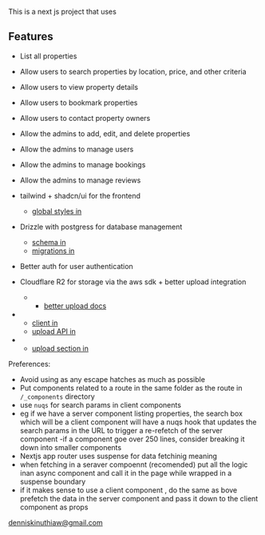 This is a next js project that uses
## Features
- List all properties
- Allow users to search properties by location, price, and other criteria
- Allow users to view property details
- Allow users to bookmark properties
- Allow users to contact property owners
- Allow the admins to add, edit, and delete properties
- Allow the admins to manage users
- Allow the admins to manage bookings
- Allow the admins to manage reviews

- tailwind + shadcn/ui for the frontend
  - [global styles in](src/app/globals.css)
- Drizzle with postgress for database management
  - [schema in ](src/lib/drizzle/schema.ts)
  - [migrations in](drizzle/migrations)
- Better auth for user authentication
- Cloudflare R2 for storage via the aws sdk + better upload integration
  - - [better upload docs](https://better-upload.com/docs/quickstart)
- - [client in](src/lib/cloudflare/r2/client.ts)
  - [upload API in](src/app/api/upload/route.ts)
- - [upload section in](src/components/property/form/sections/ImagesUploadSection.tsx)

Preferences:
- Avoid using as any escape hatches as much as possible
- Put components related to a route in the same folder as the route in `/_components` directory
- use `nuqs` for search params in client components
- eg if we have a server component listing properties, the search box which will be a client component will have a nuqs hook that updates the search params in the URL to trigger a re-refetch of the server component
-if a component goe over 250 lines, consider breaking it down into smaller components
- Nextjs app router uses suspense for data fetchinig meaning
 - when fetching in a seraver compoennt (recomended) put all the logic inan async component and call it in the page while wrapped in a suspense boundary
 - if it makes sense to use a client component , do the same as bove prefetch the data in the server component and pass it down to the client component as props


denniskinuthiaw@gmail.com
